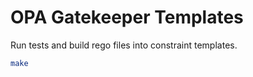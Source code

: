 # OPA Gatekeeper Templates

Run tests and build rego files into constraint templates.

```sh
make
```
